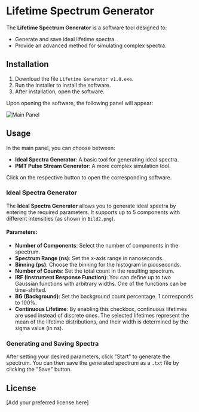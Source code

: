 # Lifetime Spectrum Generator

The **Lifetime Spectrum Generator** is a software tool designed to:

- Generate and save ideal lifetime spectra.
- Provide an advanced method for simulating complex spectra.

## Installation

1. Download the file `Lifetime Generator v1.0.exe`.
2. Run the installer to install the software.
3. After installation, open the software.

Upon opening the software, the following panel will appear:

![Main Panel](Bild1.png)

## Usage

In the main panel, you can choose between:

- **Ideal Spectra Generator**: A basic tool for generating ideal spectra.
- **PMT Pulse Stream Generator**: A more complex simulation tool.

Click on the respective button to open the corresponding software.

### Ideal Spectra Generator

The **Ideal Spectra Generator** allows you to generate ideal spectra by entering the required parameters. It supports up to 5 components with different intensities (as shown in `Bild2.png`).

#### Parameters:

- **Number of Components**: Select the number of components in the spectrum.
- **Spectrum Range (ns)**: Set the x-axis range in nanoseconds.
- **Binning (ps)**: Choose the binning for the histogram in picoseconds.
- **Number of Counts**: Set the total count in the resulting spectrum.
- **IRF (Instrument Response Function)**: You can define up to two Gaussian functions with arbitrary widths. One of the functions can be time-shifted.
- **BG (Background)**: Set the background count percentage. 1 corresponds to 100%.
- **Continuous Lifetime**: By enabling this checkbox, continuous lifetimes are used instead of discrete ones. The selected lifetimes represent the mean of the lifetime distributions, and their width is determined by the sigma value (in ns).

### Generating and Saving Spectra

After setting your desired parameters, click "Start" to generate the spectrum. You can then save the generated spectrum as a `.txt` file by clicking the "Save" button.

## License

[Add your preferred license here]

